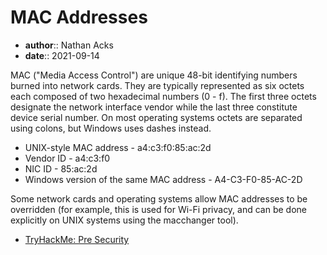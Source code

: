 # MAC Addresses

* **author**:: Nathan Acks
* **date**:: 2021-09-14

MAC ("Media Access Control") are unique 48-bit identifying numbers burned into network cards. They are typically represented as six octets each composed of two hexadecimal numbers (0 - f). The first three octets designate the network interface vendor while the last three constitute device serial number. On most operating systems octets are separated using colons, but Windows uses dashes instead.

* UNIX-style MAC address - a4:c3:f0:85:ac:2d
* Vendor ID - a4:c3:f0
* NIC ID - 85:ac:2d
* Windows version of the same MAC address - A4-C3-F0-85-AC-2D

Some network cards and operating systems allow MAC addresses to be overridden (for example, this is used for Wi-Fi privacy, and can be done explicitly on UNIX systems using the macchanger tool).

* [TryHackMe: Pre Security](tryhackme-pre-security.md)
